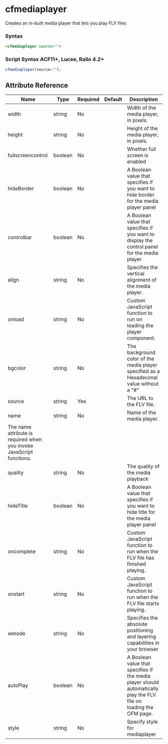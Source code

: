 # cfmediaplayer

Creates an in-built media player that lets you play FLV files

### Syntax

```html
<cfmediaplayer source="">
```

### Script Syntax ACF11+, Lucee, Railo 4.2+

```javascript
cfmediaplayer(source="");
```

## Attribute Reference

| Name | Type | Required | Default | Description |
| --- | --- | --- | --- | --- |
| width | string | No |  | Width of the media player, in pixels. |
| height | string | No |  | Height of the media player, in pixels. |
| fullscreencontrol | boolean | No |  | Whether full screen is enabled |
| hideBorder | boolean | No |  | A Boolean value that specifies if you want to hide border for the media player panel |
| controlbar | boolean | No |  | A Boolean value that specifies if you want to display the control panel for the media player |
| align | string | No |  | Specifies the vertical alignment of the media player. |
| onload | string | No |  | Custom JavaScript function to run on loading the player component. |
| bgcolor | string | No |  | The background color of the media player specified as a Hexadecimal value without a "#" |
| source | string | Yes |  | The URL to the FLV file. |
| name | string | No |  | Name of the media player.
The name attribute is required when you invoke JavaScript functions. |
| quality | string | No |  | The quality of the media playback |
| hideTitle | boolean | No |  | A Boolean value that specifies if you want to hide title for the media player panel |
| oncomplete | string | No |  | Custom JavaScript function to run when the FLV file has finished playing. |
| onstart | string | No |  | Custom JavaScript function to run when the FLV file starts playing. |
| wmode | string | No |  | Specifies the absolute positioning and layering capabilities in your browser |
| autoPlay | boolean | No |  | A Boolean value that specifies if the media player should automatically play the FLV file on loading the CFM page. |
| style | string | No |  | Specify style for mediaplayer |
